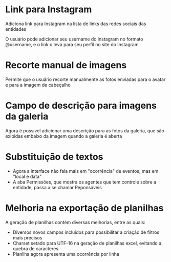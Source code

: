 # Link para Instagram

Adiciona link para Instagram na lista de links das redes sociais das entidades

O usuário pode adicionar seu username do instagram no formato @username, e  o link o leva para seu perfil no site do Instagram


# Recorte manual de imagens

Permite que o usuário recorte manualmente as fotos enviadas para o avatar e para a imagem de cabeçalho


# Campo de descrição para imagens da galeria

Agora é possível adicionar uma descrição para as fotos da galeria, que são exibidas embaixo da imagem quando a galeria é aberta


# Substituição de textos

* Agora a interface não fala mais em "ocorrência" de eventos, mas em "local e data"
* A aba Permissões, que mostra os agentes que tem controle sobre a entidade, passa a se chamar Reponsáveis

# Melhoria na exportação de planilhas

A geração de planilhas contém diversas melhorias, entre as quais:

* Diversos novos campos incluídos para possibilitar a criação de filtros mais precisos
* Charset setado para UTF-16 na geração de planilhas excel, evitando a quebra de caracteres
* Planilha agora apresenta uma ocorrência por linha
